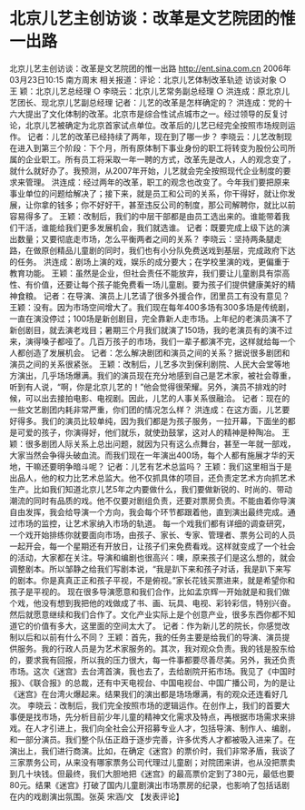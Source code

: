 # 北京儿艺主创访谈：改革是文艺院团的惟一出路

北京儿艺主创访谈：改革是文艺院团的惟一出路
http://ent.sina.com.cn 2006年03月23日10:15 南方周末
相关报道：评论：北京儿艺体制改革轨迹
访谈对象
○ 王 颖：北京儿艺总经理
○ 李晓云：北京儿艺常务副总经理
○ 洪连成：原北京儿艺团长、现北京儿艺副总经理
记者：儿艺的改革是怎样确定的？
洪连成：党的十六大提出了文化体制的改革。北京市是综合性试点城市之一。经过领导的反复讨论，北京儿艺被确定为北京首家试点单位。改革后的儿艺已经完全按照市场规则运作。
记者：儿艺的改革已经持续了两年，现在到了哪一步？
李晓云：儿艺改制现在进入到第三个阶段：下个月，所有原体制下事业身份的职工将转变为股份公司所属的企业职工。所有员工将采取一年一聘的方式，改革先是改人，人的观念变了，就什么就好办了。我预测，从2007年开始，儿艺就会完全按照现代企业制度的要求来管理。
洪连成：经过两年的改革，职工的观念也改变了。今年我们要把原来事业单位的问题给解决了；接下来，就是员工和公司的关系，你干得好，就让你发展，让你拿的钱多；你不好好干，甚至违反公司的制度，那公司解聘你，就比以前容易得多了。
王颖：改制后，我们的中层干部都是由员工选出来的。谁能带着我们干活，谁能给我们更多发展机会，我们就选谁。
记者：既要完成上级下达的演出数量；又要彻底走市场，怎么平衡两者之间的关系？
李晓云：坚持两条腿走路，在做原创精品儿童剧的同时，我们也有小分队免费送戏到基层，完成政府下达的任务。
洪连成：剧场上演的戏，娱乐的成分要大；在学校里演的戏，更偏重于教育功能。
王颖：虽然是企业，但社会责任不能放弃，我们要让儿童剧具有崇高性、有价值，还要让每个孩子能免费看一场儿童剧。要为孩子们提供健康美好的精神食粮。
记者：在导演、演员上儿艺请了很多外援合作，团里员工有没有意见？
王颖：没有。因为市场空间增大了。我们现在每年400多场有300多场是传统剧，一直在演没停过；100场是新创剧目，完全靠新人走市场。上年纪的老演员演不了新创剧目，就去演老戏目；暑期三个月我们就演了150场，我的老演员有的演不过来，演得嗓子都哑了。几百万孩子的市场，我们一辈子都演不完，这样就给每一个人都创造了发展机会。
记者：怎么解决剧团和演员之间的关系？据说很多剧团和演员之间的关系很紧张。
王颖：改制后，儿艺多次到保利剧院、人民大会堂等地方演出，几乎场场爆满。我们的演员现在充分地感到自己是艺术家，被社会尊重，听到有人说，“啊，你是北京儿艺的！”他会觉得很荣耀。另外，演员不排戏的时候，可以出去接拍电影、电视剧。因此，儿艺的人事关系很融洽。
记者：现在的一些文艺剧团内耗非常严重，你们团的情况怎么样？
洪连成：在这方面，儿艺要好得多。我们的演员比较单纯，因为我们都是为孩子服务，一拉开幕，下面坐的都是可爱的孩子，你演得好，他们就乐，就使劲鼓掌，这对人的精神是种陶冶。
王颖：很多剧团人际关系上总出问题，就因为只有这么点舞台，甚至一年就一部戏，大家当然会争得头破血流。而我们现在一年演出400场，每个人都有施展才华的天地，干嘛还要明争暗斗呢？
记者：儿艺有艺术总监吗？
王颖：我们这里相当于是出品人，他的权力比艺术总监大。他不仅抓具体的项目，还负责定艺术方向抓艺术生产。比如我们知道北京儿艺5年之内要做什么，我们要做新锐的、时尚的、带动潮流的同时有品质的戏。他不仅要对剧组负责，还要对票房负责。不能由着你导演自由发挥，我会给导演一个方向，我会每个环节都跟着他，直到演出最终完成。通过市场的监控，让艺术家纳入市场的轨道。
每一个戏我们都有详细的调查研究，一个戏开始排练你就要面向市场，由孩子、家长、专家、管理者、票务公司的人员一起开会，每一个星期还有开放日，让孩子们来免费看戏。这样就变成了一个社会的活动，大家都在关注。导演和编剧也很高兴：噢，原来孩子们是这么想的，就会调整剧本。所以邹静之给我们写剧本说，“我是趴下来和孩子对话，我是趴下来写的剧本。你是真真正正和孩子平视，不是俯视。”家长花钱买票进来，就是希望你和孩子是平视的。
现在很多导演愿意和我们合作，比如孟京辉一开始就是和我们做个戏，他没有想到我把他的戏做成了书、画、玩具、电视、彩铃彩信，特别兴奋。然后就愿意继续和我们合作了。文化产业实际上是个创意产业，很多东西你都不知道它的价值有多大，这里面的空间太大了。
记者：作为新儿艺的院长，你感觉改制以后和以前有什么不同？
王颖：首先，我的任务主要是给我们的导演、演员提供服务。我的行政人员是为艺术家服务的。其次，我对观众负责。我的钱是股东给的，要求我有回报，所以我的压力很大，每一件事都要尽善尽美。另外，我还负责市场。这次《迷宫》去台湾首演，我也去了，去给剧院开拓市场。我见了《中国时报》、《联合报》的总裁，还有中天电视台、中国电视台、中国广播公司，为的是让《迷宫》在台湾火爆起来。结果我们的演出都是场场爆满，有的观众还连看好几次。
李晓云：改制后，我们完全按照市场的逻辑运作。在创作上，我们的首要大事便是找市场，先分析目前少年儿童的精神文化需求及特点，再根据市场需求来排戏。在人才引进上，我们向全社会公开招募专业人才，包括导演、制作人、编剧，和一部分演员。我们整个队伍正趋于逐步完善，许多优秀人才都被吸入进来了。在演出上，我们进行商演。比如，在确定《迷宫》的票价时，我们非常矛盾，我谈了三家票务公司，从来没有哪家票务公司代理过儿童剧；对院团来讲，也从没把票卖到几十块钱。但最终，我们大胆地把《迷宫》的最高票价定到了380元，最低也要80元。结果《迷宫》打破了国内儿童剧演出市场票房的纪录，也影响了包括话剧在内的戏剧演出氛围。张英 宋涵/文
【发表评论】 

